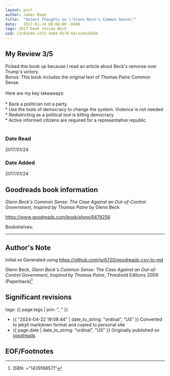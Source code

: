 ```yaml
---
layout: post
author: James Rowe
title:  "Detect Thoughts on \"Glenn Beck's Common Sense\""
date:   2017-01-24 00:00:00 -0400
tags: 2017 book review Beck 
uid: 23c05e4b-cd72-4d84-927d-64caa9ad5666
---
```




## My Review 3/5

Picked this book up because I read an article about Beck's remorse over Trump's victory.<br/>Bonus: This book includes the original text of Thomas Pains Common Sense.<br/><br/>Here are my key takeaways:<br/><br/>* Back a politician not a party.<br/>* Use the tools of democracy to change the system. Violence is not needed<br/>* Redistricting as a political tool is killing democracy<br/>* Active informed citizens are required for a representative republic<br/><br/>

### Date Read
2017/01/24

### Date Added
2017/01/24

## Goodreads book information

*Glenn Beck's Common Sense: The Case Against an Out-of-Control Government, Inspired by Thomas Paine* by Glenn Beck

https://www.goodreads.com/book/show/6478256

Bookshelves: 

---

## Author's Note

Initial `md` Generated using https://github.com/jsr6720/goodreads-csv-to-md

Glenn Beck, *Glenn Beck's Common Sense: The Case Against an Out-of-Control Government, Inspired by Thomas Paine*,  Threshold Editions 2009 (Paperback)[^1]

## Significant revisions

tags: {{ page.tags | join: ", " }} <!-- todo move this somewhere -->

- {{ "2024-04-22 19:08:44" | date_to_string: "ordinal", "US" }} Converted to jekyll markdown format and copied to personal site
- {{ page.date | date_to_string: "ordinal", "US" }} Originally published on [goodreads](https://www.goodreads.com)

## EOF/Footnotes

[^1]: ISBN: ="1439168571"